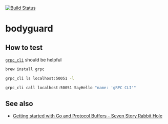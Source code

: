 [![Build Status](https://travis-ci.com/unchartedsky/bodyguard.svg?token=265AAhxHviCMV4xC9qkK&branch=master)](https://travis-ci.com/unchartedsky/bodyguard)

# bodyguard

## How to test

[`grpc_cli`](https://github.com/grpc/grpc/blob/master/doc/command_line_tool.md) should be helpful

``` bash
brew install grpc
```

``` bash
grpc_cli ls localhost:50051 -l

grpc_cli call localhost:50051 SayHello "name: 'gRPC CLI'"
```

## See also

- [Getting started with Go and Protocol Buffers - Seven Story Rabbit Hole](https://tleyden.github.io/blog/2014/12/02/getting-started-with-go-and-protocol-buffers/)
